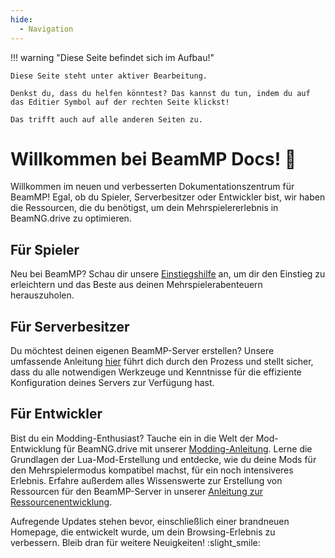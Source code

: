 ```yaml
---
hide:
  - Navigation
---
```


!!! warning "Diese Seite befindet sich im Aufbau!"

    Diese Seite steht unter aktiver Bearbeitung.

    Denkst du, dass du helfen könntest? Das kannst du tun, indem du auf das Editier Symbol auf der rechten Seite klickst!

    Das trifft auch auf alle anderen Seiten zu.

# Willkommen bei BeamMP Docs! :tada:

Willkommen im neuen und verbesserten Dokumentationszentrum für BeamMP! Egal, ob du Spieler, Serverbesitzer oder Entwickler bist, wir haben die Ressourcen, die du benötigst, um dein Mehrspielererlebnis in BeamNG.drive zu optimieren.

## Für Spieler

Neu bei BeamMP? Schau dir unsere [Einstiegshilfe](../game/getting-started.md) an, um dir den Einstieg zu erleichtern und das Beste aus deinen Mehrspielerabenteuern herauszuholen.

## Für Serverbesitzer

Du möchtest deinen eigenen BeamMP-Server erstellen? Unsere umfassende Anleitung [hier](../server/create-a-server.md) führt dich durch den Prozess und stellt sicher, dass du alle notwendigen Werkzeuge und Kenntnisse für die effiziente Konfiguration deines Servers zur Verfügung hast.

## Für Entwickler

Bist du ein Modding-Enthusiast? Tauche ein in die Welt der Mod-Entwicklung für BeamNG.drive mit unserer [Modding-Anleitung](../guides/mod-creation/client/getting-started.md). Lerne die Grundlagen der Lua-Mod-Erstellung und entdecke, wie du deine Mods für den Mehrspielermodus kompatibel machst, für ein noch intensiveres Erlebnis. Erfahre außerdem alles Wissenswerte zur Erstellung von Ressourcen für den BeamMP-Server in unserer [Anleitung zur Ressourcenentwicklung](../guides/mod-creation/server/getting-started.md).

Aufregende Updates stehen bevor, einschließlich einer brandneuen Homepage, die entwickelt wurde, um dein Browsing-Erlebnis zu verbessern. Bleib dran für weitere Neuigkeiten! :slight_smile:
